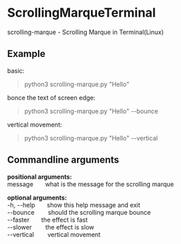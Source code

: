 # ScrollingMarqueTerminal
  
  
scrolling-marque - Scrolling Marque in Terminal(Linux)

## Example
basic:
> python3 scrolling-marque.py "Hello"

bonce the text of screen edge:
> python3 scrolling-marque.py "Hello" --bounce

vertical movement:
> python3 scrolling-marque.py "Hello" --vertical
  
## Commandline arguments

**positional arguments:**  
message &nbsp;&nbsp;&nbsp;&nbsp;&nbsp; what is the message for the scrolling marque
  
  
**optional arguments:**  
-h, --help &nbsp;&nbsp;&nbsp;&nbsp;&nbsp;&nbsp;show this help message and exit  
--bounce &nbsp;&nbsp;&nbsp;&nbsp;&nbsp;&nbsp;&nbsp;should the scrolling marque bounce  
--faster &nbsp;&nbsp;&nbsp;&nbsp;&nbsp;&nbsp;the effect is fast  
--slower &nbsp;&nbsp;&nbsp;&nbsp;&nbsp;&nbsp;&nbsp;the effect is slow  
--vertical &nbsp;&nbsp;&nbsp;&nbsp;&nbsp;&nbsp;&nbsp;vertical movement
